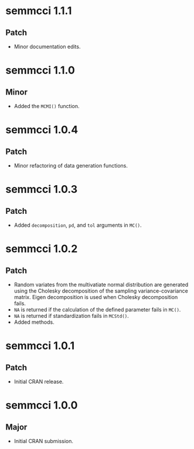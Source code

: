 # semmcci 1.1.1

## Patch

* Minor documentation edits.

# semmcci 1.1.0

## Minor

* Added the `MCMI()` function.

# semmcci 1.0.4

## Patch

* Minor refactoring of data generation functions.

# semmcci 1.0.3

## Patch

* Added `decomposition`, `pd`, and `tol` arguments in `MC()`.

# semmcci 1.0.2

## Patch

* Random variates from the multivatiate normal distribution are generated using the Cholesky decomposition of the sampling variance-covariance matrix. Eigen decomposition is used when Cholesky decomposition fails.
* `NA` is returned if the calculation of the defined parameter fails in `MC()`.
* `NA` is returned if standardization fails in `MCStd()`.
* Added methods.

# semmcci 1.0.1

## Patch

* Initial CRAN release.

# semmcci 1.0.0

## Major

* Initial CRAN submission.
